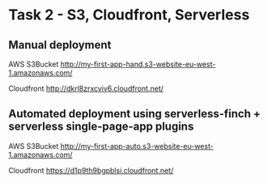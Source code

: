 # Task 2 - S3, Cloudfront, Serverless

## Manual deployment

AWS S3Bucket http://my-first-app-hand.s3-website-eu-west-1.amazonaws.com/

Cloudfront http://dkrl8zrxcviv6.cloudfront.net/


## Automated deployment using serverless-finch + serverless single-page-app plugins

AWS S3Bucket http://my-first-app-auto.s3-website-eu-west-1.amazonaws.com/

Cloudfront https://d1p9th9bgpblsi.cloudfront.net/


